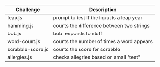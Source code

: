 
| Challenge              |             Description                     |
|------------------------|---------------------------------------------|
| leap.js                | prompt to test if the input is a leap year  |
| hamming.js             | counts the difference between two strings   |
| bob.js                 | bob responds to stuff                       |
| word-count.js          | counts the number of times a word appears   |
| scrabble-score.js      | counts the score for scrabble               |
| allergies.js           | checks allegries based on small "test"      |
